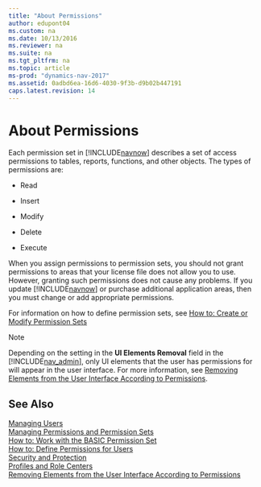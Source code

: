 ```yaml
---
title: "About Permissions"
author: edupont04
ms.custom: na
ms.date: 10/13/2016
ms.reviewer: na
ms.suite: na
ms.tgt_pltfrm: na
ms.topic: article
ms-prod: "dynamics-nav-2017"
ms.assetid: 0adbd6ea-16d6-4030-9f3b-d9b02b447191
caps.latest.revision: 14
---
```

# About Permissions
Each permission set in [!INCLUDE[navnow](includes/navnow_md.md)] describes a set of access permissions to tables, reports, functions, and other objects. The types of permissions are:  

-   Read  

-   Insert  

-   Modify  

-   Delete  

-   Execute  

 When you assign permissions to permission sets, you should not grant permissions to areas that your license file does not allow you to use. However, granting such permissions does not cause any problems. If you update [!INCLUDE[navnow](includes/navnow_md.md)] or purchase additional application areas, then you must change or add appropriate permissions.  

 For information on how to define permission sets, see [How to: Create or Modify Permission Sets](How-to--Create-or-Modify-Permission-Sets.md)  

> [!NOTE]  
>  Depending on the setting in the **UI Elements Removal** field in the [!INCLUDE[nav_admin](includes/nav_admin_md.md)], only UI elements that the user has permissions for will appear in the user interface. For more information, see [Removing Elements from the User Interface According to Permissions](Removing-Elements-from-the-User-Interface-According-to-Permissions.md).  

## See Also  
[Managing Users](Managing-Users.md)  
[Managing Permissions and Permission Sets](Managing-Permissions-and-Permission-Sets.md)  
[How to: Work with the BASIC Permission Set](how-to-work-with-the-basic-permission-set.md)  
[How to: Define Permissions for Users](How-to--Define-Permissions-for-Users.md)   
[Security and Protection](Security-and-Protection.md)   
[Profiles and Role Centers](Profiles-and-Role-Centers.md)   
[Removing Elements from the User Interface According to Permissions](Removing-Elements-from-the-User-Interface-According-to-Permissions.md)
